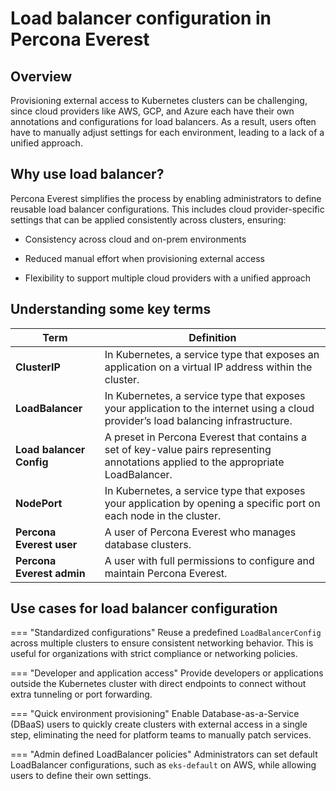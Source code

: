 # Load balancer configuration in Percona Everest

## Overview

Provisioning external access to Kubernetes clusters can be challenging, since cloud providers like AWS, GCP, and Azure each have their own annotations and configurations for load balancers. As a result, users often have to manually adjust settings for each environment, leading to a lack of a unified approach.

## Why use load balancer?

Percona Everest simplifies the process by enabling administrators to define reusable load balancer configurations. This includes cloud provider-specific settings that can be applied consistently across clusters, ensuring:

- Consistency across cloud and on-prem environments

- Reduced manual effort when provisioning external access

- Flexibility to support multiple cloud providers with a unified approach



## Understanding some key terms

| **Term**                  | **Definition**                                                                                                                                            |
| ------------------------- | --------------------------------------------------------------------------------------------------------------------------------------------------------- |
| **ClusterIP** | In Kubernetes, a service type that exposes an application on a virtual IP address within the cluster. |
| **LoadBalancer**| In Kubernetes, a service type that exposes your application to the internet using a cloud provider’s load balancing infrastructure.|
| **Load balancer Config**  | A preset in Percona Everest that contains a set of key-value pairs representing annotations applied to the appropriate LoadBalancer.|
| **NodePort**| In Kubernetes, a service type that exposes your application by opening a specific port on each node in the cluster.|
| **Percona Everest user** | A user of Percona Everest who manages database clusters. |
| **Percona Everest admin** | A user with full permissions to configure and maintain Percona Everest.|

## Use cases for load balancer configuration


=== "Standardized configurations"
     Reuse a predefined `LoadBalancerConfig` across multiple clusters to ensure consistent networking behavior. This is useful for organizations with strict compliance or networking policies.

=== "Developer and application access"
    Provide developers or applications outside the Kubernetes cluster with direct endpoints to connect without extra tunneling or port forwarding.

=== "Quick environment provisioning"
    Enable Database-as-a-Service (DBaaS) users to quickly create clusters with external access in a single step, eliminating the need for platform teams to manually patch services.


=== "Admin defined LoadBalancer policies"
    Administrators can set default LoadBalancer configurations, such as `eks-default` on AWS, while allowing users to define their own settings.


